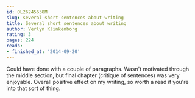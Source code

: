 ```yaml
---
id: OL26245638M
slug: several-short-sentences-about-writing
title: Several short sentences about writing
author: Verlyn Klinkenborg
rating: 3
pages: 224
reads:
- finished_at: '2014-09-20'
---
```

Could have done with a couple of paragraphs. Wasn't motivated through the middle section, but final chapter (critique of sentences) was very enjoyable. Overall positive effect on my writing, so worth a read if you're into that sort of thing.
